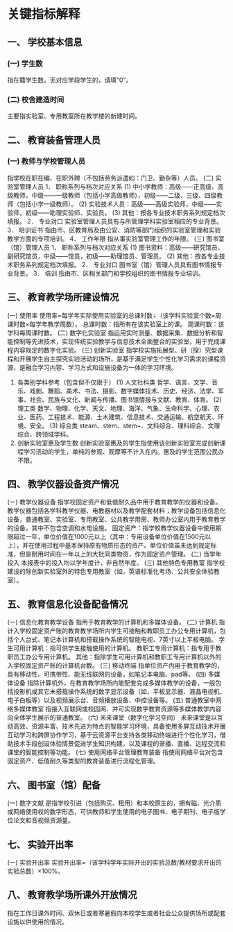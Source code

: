 # 关键指标解释
## 一、 学校基本信息
### (一) 学生数
指在籍学生数。无对应学段学生的，请填“0”。
### (二) 校舍建造时间
主要指实验室、专用教室所在教学楼的新建时间。
## 二、 教育装备管理人员
### (一) 教师与学校管理人员
指学校在职在编、在职外聘（不包括劳务派遣如：门卫、勤杂等）人员。
(二) 实验室管理人员
1． 职称系列与档次对应关系
(1) 中小学教师：高级——正高级、高级教师，中级——一级教师（包括小学高级教师），初级——二级、三级、四级教师（包括小学一级教师）。
(2) 实验技术人员：高级——高级实验师，中级——实验师，初级——助理实验师、实验员。
(3) 其他：按各专业技术职务系列规定档次填报。
2． 专业对口
实验室管理人员具有与所管理学科实验室相应的专业背景。
3． 培训证书
指由市、区教育局及由公安、消防等部门组织的实验室管理和实验教学方面的专项培训。
4． 工作年限
指从事实验室管理工作的年限。
(三) 图书室（馆）管理人员
1． 职称系列与档次对应关系
(1) 图书资料：高级——研究馆员、副研究馆员，中级——馆员，初级——助理馆员、管理员。
(2) 其他：按各专业技术职务系列规定档次填报。
2． 专业对口
图书室（馆）管理人员具有图书情报专业背景。
3． 培训
指由市、区相关部门和学校组织的图书情报专业培训。
## 三、 教育教学场所建设情况
(一) 使用率
使用率=每学年实际使用实验室的总课时数÷（该学科实验室个数×周课时数×每学年教学周数）。
总课时数：指所有在该实验室上的课。
周课时数：该学科每周课时数。
(二) 数字化实验室
指运用实时测量、数据采集、数据分析和智能控制等先进技术，实现传统实验教学与信息技术全面整合的实验室，用于完成课程内容规定的数字化实验。
(三) 创新实验室
指学校实施拓展型、研（探）究型课程和开展学生自主探究实验活动的场所，是基于满足学生个性化学习需求的课程资源，是融合学习内容、学习方式和设施设备为一体的学习环境。
1. 各类别学科参考（包含但不仅限于）
(1) 人文社科类
哲学、语言、文学、音乐、戏剧、舞蹈、美术、书法、摄影、数字媒体技术、历史、经济、法学、军事、社会、民族与文化、新闻与传播、图书馆情报与文献、教育、体育。
(2) 理工类
数学、物理、化学、天文、地理、海洋、气象、生命科学、心理、农业、医药、工程技术、能源、土木建筑、信息技术、交通运输、航空航天、环境、安全。
(3) 综合类
steam、stem、stem+、文科综合、理科综合、文理综合、跨领域学科。
2. 创新实验室惠及学生数
创新实验室惠及的学生指使用该创新实验室完成创新课程学习活动的学生，单纯的参观、观摩等不计入在内。惠及的学生范围公民办不限。
## 四、 教学仪器设备资产情况
(一) 教学仪器设备
指学校固定资产和低值耐久品中用于教育教学的仪器和设备。教学仪器包括各学科教学仪器、电教器材以及教学配套材料；教学设备包括信息化设备，普通教室、实验室、专用教室、公共教学用房、教师办公室内用于教育教学的设备，其中不包含空调和水电设施。
固定资产：指学校教学仪器设备中使用期限超过一年，单位价值在1000元以上（其中：专用设备单位价值在1500元以上），并在使用过程中基本保持原有物质形态的资产。单位价值虽未达到规定标准，但是耐用时间在一年以上的大批同类物资，作为固定资产管理。
(二) 当学年投入
本报表中的投入均以学年度计，非自然年度。
(三) 其他特色专用教室
指学校建设的除创新实验室外的特色专用教室（如，英语标准化考场、公共安全体验教室）。
## 五、 教育信息化设备配备情况
(一) 信息化教育教学设备
指用于教育教学的计算机和多媒体设备。
(二) 计算机
指计入学校固定资产账的教育教学场所内学生可接触和教职员工办公专用计算机，包括个人台式、笔记本计算机和搭载操作系统的智能电视、7英寸以上平板电脑。
学生可用计算机：指可供学生接触使用的计算机。
教职工专用计算机：指专用于教职员工办公专用计算机。
其他：指除学生可用计算机和教职工专用计算机以外的入学校固定资产账的计算机台数。
(三) 移动终端
指单位资产内用于教育教学的，具有移动性、可携带性、能无线联网的设备，如笔记本电脑、pad等。
(四) 多媒体设备
指除计算机外，在教育教学场所内能配套完成多媒体教学的设备，一般包括投影机或其它未搭载操作系统的数字显示设备（如，平板显示器、液晶电视机、电子白板等）以及视频展示台、音频播放设备、中控设备等。
(五) 普通教室中网络多媒体教室
指接入互联网或校园网、并可实现数字教育资源等多媒体教学内容向全体学生展示的普通教室。
(六) 未来课堂（数字化学习空间）
未来课堂是以互动高效、资源丰富、技术先进为特点的智能学习环境，具备使用多屏互动技术开展互动学习和跨屏协作学习，基于云资源平台支持各类移动终端进行个性化学习，借助技术手段创设体验情景促进学生知识构建，以及课程的录播、直播、远程交流和课堂的智能控制等功能。
(七) 使用网络平台管理教育装备
指使用网络平台对包含固定资产、低值耐久等类型的教育装备进行流程化管理。
## 六、 图书室（馆）配备
(一) 数字文献
是指学校引进（包括购买、租用）和本校原生的，拥有磁、光介质或网络使用权的数字形态，可供教师和学生使用的电子图书、电子期刊、电子版学位论文和音视频资源量。
## 七、 实验开出率
(一) 实验开出率
实验开出率=（该学科学年实际开出的实验总数/教材要求开出的实验总数）×100%。
## 八、 教育教学场所课外开放情况
指在工作日课外时间、双休日或者寒暑假向本校学生或者社会公众提供场所或配套设施以供使用的情况。
 

